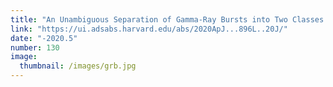 ```yaml
---
title: "An Unambiguous Separation of Gamma-Ray Bursts into Two Classes from Prompt Emission Alone"
link: "https://ui.adsabs.harvard.edu/abs/2020ApJ...896L..20J/"
date: "-2020.5"
number: 130
image: 
  thumbnail: /images/grb.jpg
---
```


